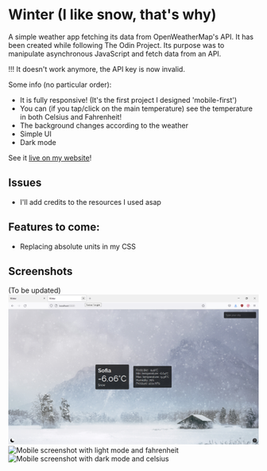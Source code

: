 # Winter (I like snow, that's why)
 A simple weather app fetching its data from OpenWeatherMap's API. It has been created while following The Odin Project. Its purpose was to manipulate asynchronous JavaScript and fetch data from an API.

!!! It doesn't work anymore, the API key is now invalid.

Some info (no particular order):

- It is fully responsive! (It's the first project I designed 'mobile-first')
- You can (if you tap/click on the main temperature) see the temperature in both Celsius and Fahrenheit!
- The background changes according to the weather
- Simple UI
- Dark mode

See it [live on my website](https://bussun.dev/projects/winter)!

## Issues

- I'll add credits to the resources I used asap

## Features to come:
- Replacing absolute units in my CSS

## Screenshots
(To be updated)
![PC screenshot with dark mode and celsius](./res/readme_res/screenshot.png)
![Mobile screenshot with light mode and fahrenheit](./res/readme_res/mobile_screenshot1.png)
![Mobile screenshot with dark mode and celsius](./res/readme_res/mobile_screenshot2.png)
